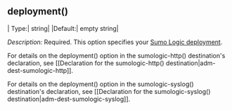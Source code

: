 ## deployment()

|  Type:|      string|
  |Default:|   empty string|

*Description:* Required. This option specifies your [Sumo Logic
deployment](https://help.sumologic.com/APIs/General-API-Information/Sumo-Logic-Endpoints-and-Firewall-Security).

For details on the deployment() option in the sumologic-http()
destination\'s declaration, see [[Declaration for the sumologic-http()
destination|adm-dest-sumologic-http]].

For details on the deployment() option in the sumologic-syslog()
destination\'s declaration, see [[Declaration for the sumologic-syslog()
destination|adm-dest-sumologic-syslog]].

